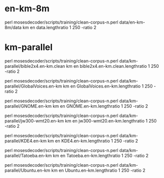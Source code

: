 # en-km-8m
perl mosesdecoder/scripts/training/clean-corpus-n.perl data/en-km-8m/data km en data.lengthratio 1 250 -ratio 2

# km-parallel
perl mosesdecoder/scripts/training/clean-corpus-n.perl data/km-parallel/bible2x4.en-km.clean km en bible2x4.en-km.clean.lengthratio 1 250 -ratio 2

perl mosesdecoder/scripts/training/clean-corpus-n.perl data/km-parallel/GlobalVoices.en-km km en GlobalVoices.en-km.lengthratio 1 250 -ratio 2

perl mosesdecoder/scripts/training/clean-corpus-n.perl data/km-parallel/GNOME.en-km km en GNOME.en-km.lengthratio 1 250 -ratio 2

perl mosesdecoder/scripts/training/clean-corpus-n.perl data/km-parallel/jw300-wmt20.en-km km en jw300-wmt20.en-km.lengthratio 1 250 -ratio 2

perl mosesdecoder/scripts/training/clean-corpus-n.perl data/km-parallel/KDE4.en-km km en KDE4.en-km.lengthratio 1 250 -ratio 2

perl mosesdecoder/scripts/training/clean-corpus-n.perl data/km-parallel/Tatoeba.en-km km en Tatoeba.en-km.lengthratio 1 250 -ratio 2

perl mosesdecoder/scripts/training/clean-corpus-n.perl data/km-parallel/Ubuntu.en-km km en Ubuntu.en-km.lengthratio 1 250 -ratio 2